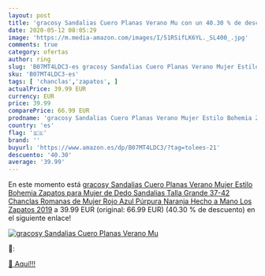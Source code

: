 ```yaml
---
layout: post
title: 'gracosy Sandalias Cuero Planas Verano Mu con un 40.30 % de descuento'
date: 2020-05-12 08:05:29
image: 'https://m.media-amazon.com/images/I/51RSifLK6YL._SL400_.jpg'
comments: true
category: ofertas
author: ring
slug: 'B07MT4LDC3-es gracosy Sandalias Cuero Planas Verano Mujer Estilo Bohemia...'
sku: 'B07MT4LDC3-es'
tags: [ 'chanclas','zapatos', ]
actualPrice: 39.99 EUR
currency: EUR
price: 39.99
comparePrice: 66.99 EUR
prodname: 'gracosy Sandalias Cuero Planas Verano Mujer Estilo Bohemia Zapatos para Mujer de Dedo Sandalias Talla Grande 37-42 Chanclas Romanas de Mujer Rojo Azul Púrpura Naranja Hecho a Mano Los Zapatos 2019'
country: 'es'
flag: '🇪🇸'
brand: ''
buyurl: 'https://www.amazon.es/dp/B07MT4LDC3/?tag=tolees-21'
descuento: '40.30'
average: '39.99'
---
```


En este momento está [gracosy Sandalias Cuero Planas Verano Mujer Estilo Bohemia Zapatos para Mujer de Dedo Sandalias Talla Grande 37-42 Chanclas Romanas de Mujer Rojo Azul Púrpura Naranja Hecho a Mano Los Zapatos 2019](https://www.amazon.es/dp/B07MT4LDC3/?tag=tolees-21) a 39.99 EUR (original: 66.99 EUR) (40.30 %  de descuento) en el siguiente enlace!

[![gracosy Sandalias Cuero Planas Verano Mu](https://m.media-amazon.com/images/I/51RSifLK6YL._SL400_.jpg)](https://www.amazon.es/dp/B07MT4LDC3/?tag=tolees-21)

🔎:


[🛒 Aquí!!!](https://www.amazon.es/dp/B07MT4LDC3/?tag=tolees-21)
